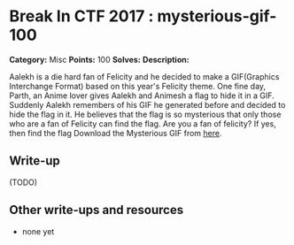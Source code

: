 # Break In CTF 2017 : mysterious-gif-100

**Category:** Misc
**Points:** 100
**Solves:** 
**Description:**

Aalekh is a die hard fan of Felicity and he decided to make a GIF(Graphics Interchange Format) based on this year's Felicity theme. One fine day, Parth, an Anime lover gives Aalekh and Animesh a flag to hide it in a GIF. Suddenly Aalekh remembers of his GIF he generated before and decided to hide the flag in it. He believes that the flag is so mysterious that only those who are a fan of Felicity can find the flag. Are you a fan of felicity? If yes, then find the flag 
Download the Mysterious GIF from [here](https://drive.google.com/file/d/0Bw-aSVx60ZiOU1h6QWRqMkNfOVU/view).

## Write-up

(TODO)

## Other write-ups and resources

* none yet
